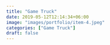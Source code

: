 ```yaml
---
title: "Game Truck"
date: 2019-05-12T12:14:34+06:00
image: "images/portfolio/item-4.jpeg"
categories: ["Game Truck"]
draft: false
---
```

